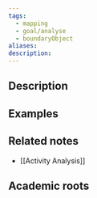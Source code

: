 ```yaml
---
tags:
  - mapping
  - goal/analyse
  - boundaryObject
aliases: 
description:
---
```


## Description


## Examples 


## Related notes 
- [[Activity Analysis]]

## Academic roots
